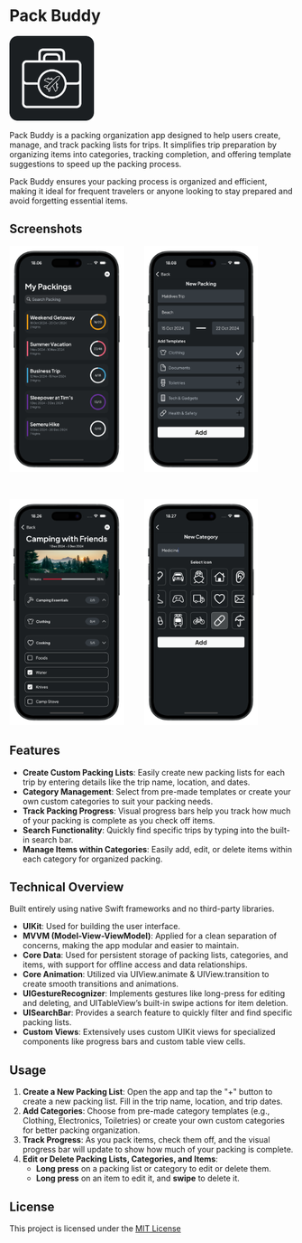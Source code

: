 # Pack Buddy

<p align="left">
  <img src="https://github.com/jonathanvieri/Pack-Buddy/blob/main/images/applogo.png" width="150" height="150" >
</p>

<p>
  Pack Buddy is a packing organization app designed to help users create, manage, and track packing lists for trips. 
  It simplifies trip preparation by organizing items into categories, tracking completion, and offering template suggestions to speed up the packing process.
</p>

<p>
  Pack Buddy ensures your packing process is organized and efficient, making it ideal for frequent travelers or anyone looking to stay prepared and avoid forgetting essential items.
</p>


## Screenshots
<p align="left">
  <img src="https://github.com/jonathanvieri/Pack-Buddy/blob/main/images/packing-screen.png" height="400">
  &emsp;&emsp;
  <img src="https://github.com/jonathanvieri/Pack-Buddy/blob/main/images/add-packing-screen.png" height="400">
</p>
<br>
<p align="left">
  <img src="https://github.com/jonathanvieri/Pack-Buddy/blob/main/images/items-screen.png" height="400">
  &emsp;&emsp;
  <img src="https://github.com/jonathanvieri/Pack-Buddy/blob/main/images/add-category-screen.png" height="400">
</p>


## Features
- **Create Custom Packing Lists**: Easily create new packing lists for each trip by entering details like the trip name, location, and dates.
- **Category Management**: Select from pre-made templates or create your own custom categories to suit your packing needs.
- **Track Packing Progress**: Visual progress bars help you track how much of your packing is complete as you check off items.
- **Search Functionality**: Quickly find specific trips by typing into the built-in search bar.
- **Manage Items within Categories**: Easily add, edit, or delete items within each category for organized packing.


## Technical Overview
 Built entirely using native Swift frameworks and no third-party libraries.
- **UIKit**: Used for building the user interface.
- **MVVM (Model-View-ViewModel)**: Applied for a clean separation of concerns, making the app modular and easier to maintain.
- **Core Data**: Used for persistent storage of packing lists, categories, and items, with support for offline access and data relationships.
- **Core Animation**: Utilized via UIView.animate & UIView.transition to create smooth transitions and animations.
- **UIGestureRecognizer**: Implements gestures like long-press for editing and deleting, and UITableView’s built-in swipe actions for item deletion.
- **UISearchBar**: Provides a search feature to quickly filter and find specific packing lists.
- **Custom Views**: Extensively uses custom UIKit views for specialized components like progress bars and custom table view cells.


## Usage
1. **Create a New Packing List**: Open the app and tap the "+" button to create a new packing list. Fill in the trip name, location, and trip dates.
2. **Add Categories**: Choose from pre-made category templates (e.g., Clothing, Electronics, Toiletries) or create your own custom categories for better packing organization.
3. **Track Progress**: As you pack items, check them off, and the visual progress bar will update to show how much of your packing is complete.
4. **Edit or Delete Packing Lists, Categories, and Items**:
   - **Long press** on a packing list or category to edit or delete them.
   - **Long press** on an item to edit it, and **swipe** to delete it.


## License
This project is licensed under the [MIT License](https://github.com/jonathanvieri/Chooaca/blob/master/LICENSE)
